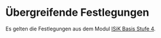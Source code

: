 # Übergreifende Festlegungen

Es gelten die Festlegungen aus dem Modul [ISiK Basis Stufe 4](https://simplifier.net/guide/isik-basis-403/Einfuehrung?version=4.0.3).
